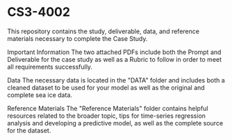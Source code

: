 # CS3-4002
This repository contains the study, deliverable, data, and reference materials necessary to complete the Case Study.

Important Information
The two attached PDFs include both the Prompt and Deliverable for the case study as well as a Rubric to follow in order to meet all requirements successfully.

Data
The necessary data is located in the "DATA" folder and includes both a cleaned dataset to be used for your model as well as the original and complete sea ice data.

Reference Materials
The "Reference Materials" folder contains helpful resources related to the broader topic, tips for time-series regression analysis and developing a predictive model, as well as the complete source for the dataset.

